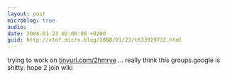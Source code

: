 ```yaml
---
layout: post
microblog: true
audio: 
date: 2008-01-23 02:00:00 +0200
guid: http://xtof.micro.blog/2008/01/23/t633929732.html
---
```

trying to work on [tinyurl.com/2hmrye](http://tinyurl.com/2hmrye) ... really think this groups.google is shitty. hope 2 join  wiki
